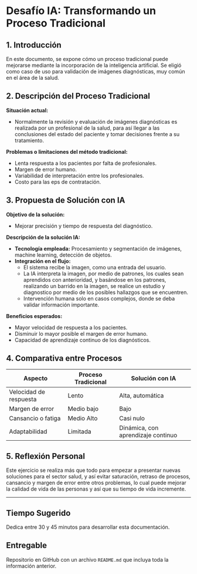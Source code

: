 # Desafío IA: Transformando un Proceso Tradicional

## 1. Introducción
En este documento, se expone cómo un proceso tradicional puede mejorarse mediante la incorporación de la inteligencia artificial. Se eligió como caso de uso para validación de imágenes diagnósticas, muy común en el área de la salud.

## 2. Descripción del Proceso Tradicional
**Situación actual:**  
- Normalmente la revisión y evaluación de imágenes diagnósticas es realizada por un profesional de la salud, para así llegar a las conclusiones del estado del paciente y tomar decisiones frente a su tratamiento.

**Problemas o limitaciones del método tradicional:**  
- Lenta respuesta a los pacientes por falta de profesionales.
- Margen de error humano.  
- Variabilidad de interpretación entre los profesionales.  
- Costo para las eps de contratación.

## 3. Propuesta de Solución con IA
**Objetivo de la solución:**  
- Mejorar precisión y tiempo de respuesta del diagnóstico. 

**Descripción de la solución IA:**  
- **Tecnología empleada:** Procesamiento y segmentación de imágenes, machine learning, detección de objetos.  
- **Integración en el flujo:**
  - El sistema recibe la imagen, como una entrada del usuario.
  - La IA interpreta la imagen, por medio de patrones, los cuales sean aprendidos con anterioridad, y basándose en los patrones, realizando un barrido en la imagen, se realice un estudio y diagnostico por medio de los posibles hallazgos que se encuentren.
  - Intervención humana solo en casos complejos, donde se deba validar información importante.

**Beneficios esperados:**  
- Mayor velocidad de respuesta a los pacientes.  
- Disminuir lo mayor posible el margen de error humano.  
- Capacidad de aprendizaje continuo de los diagnósticos.  


## 4. Comparativa entre Procesos

| Aspecto                    | Proceso Tradicional              | Solución con IA                         |
|----------------------------|----------------------------------|-----------------------------------------|
| Velocidad de respuesta     | Lento                            | Alta, automática                        |
| Margen de error           | Medio bajo                            | Bajo                         |
| Cansancio o fatiga    | Medio Alto                        | Casi nulo                   |
| Adaptabilidad              | Limitada                         | Dinámica, con aprendizaje continuo     |

## 5. Reflexión Personal

Este ejercicio se realiza más que todo para empezar a presentar nuevas soluciones para el sector salud, y así evitar saturación, retraso de procesos, cansancio y margen de error entre otros problemas, lo cual puede mejorar la calidad de vida de las personas y así que su tiempo de vida incremente.

---

## Tiempo Sugerido

Dedica entre 30 y 45 minutos para desarrollar esta documentación.

## Entregable

Repositorio en GitHub con un archivo `README.md` que incluya toda la información anterior.
